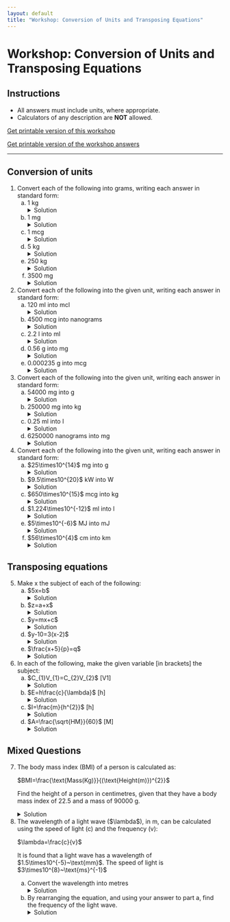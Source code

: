 ```yaml
---
layout: default
title: "Workshop: Conversion of Units and Transposing Equations"
---
```


<h1>Workshop: Conversion of Units and Transposing Equations</h1>

<div class="instructions">
    <h2>Instructions</h2>
    <ul>
        <li>All answers must include units, where appropriate.</li>
        <li>Calculators of any description are <strong>NOT</strong> allowed.</li>
    </ul>
</div>
<p><a href="pha4010y_ws2.pdf" target="_blank">Get printable version of this workshop</a></p>
<p><a href="pha4010y_ws2_answers.pdf" target="_blank">Get printable version of the workshop answers</a></p>
<hr>

<h2>Conversion of units</h2>
<ol>
    <li>Convert each of the following into grams, writing each answer in standard form:
        <ol type="a">
            <li>1 kg
                <details class="solution-details">
                    <summary>Solution</summary>
                    <div class="solution-content">
                        <p>$\textbf{$1 \times 10^{3}~\text{g}$}$</p>
                    </div>
                </details>
            </li>
            <li>1 mg
                <details class="solution-details">
                    <summary>Solution</summary>
                    <div class="solution-content">
                        <p>$\textbf{$1 \times 10^{-3}~\text{g}$}$</p>
                    </div>
                </details>
            </li>
            <li>1 mcg
                <details class="solution-details">
                    <summary>Solution</summary>
                    <div class="solution-content">
                        <p>$\textbf{$1 \times 10^{-6}~\text{g}$}$</p>
                    </div>
                </details>
            </li>
            <li>5 kg
                <details class="solution-details">
                    <summary>Solution</summary>
                    <div class="solution-content">
                        <p>$\textbf{$5 \times 10^{3}~\text{g}$}$</p>
                    </div>
                </details>
            </li>
            <li>250 kg
                <details class="solution-details">
                    <summary>Solution</summary>
                    <div class="solution-content">
                        <p>$250~\text{kg} = \textbf{$2.5 \times 10^{5}~\text{g}$}$</p>
                    </div>
                </details>
            </li>
            <li>3500 mg
                <details class="solution-details">
                    <summary>Solution</summary>
                    <div class="solution-content">
                        <p>$3500~\text{mg} = \textbf{$3.5 \times 10^{0}~\text{g}$}$</p>
                    </div>
                </details>
            </li>
        </ol>
    </li>
    <li>Convert each of the following into the given unit, writing each answer in standard form:
        <ol type="a">
            <li>120 ml into mcl
                <details class="solution-details">
                    <summary>Solution</summary>
                    <div class="solution-content">
                        <p>$120~\text{ml} = \textbf{$1.2 \times 10^{5}~\text{mcl}$}$</p>
                    </div>
                </details>
            </li>
            <li>4500 mcg into nanograms
                <details class="solution-details">
                    <summary>Solution</summary>
                    <div class="solution-content">
                        <p>$4500~\text{mcg} = \textbf{$4.5 \times 10^{6}~\text{ng}$}$</p>
                    </div>
                </details>
            </li>
            <li>2.2 l into ml
                <details class="solution-details">
                    <summary>Solution</summary>
                    <div class="solution-content">
                        <p>$2.2~\text{l} = \textbf{$2.2 \times 10^{3}~\text{ml}$}$</p>
                    </div>
                </details>
            </li>
            <li>0.56 g into mg
                <details class="solution-details">
                    <summary>Solution</summary>
                    <div class="solution-content">
                        <p>$0.56~\text{g} = \textbf{$5.6 \times 10^{2}~\text{mg}$}$</p>
                    </div>
                </details>
            </li>
            <li>0.000235 g into mcg
                <details class="solution-details">
                    <summary>Solution</summary>
                    <div class="solution-content">
                        <p>$0.000235~\text{g} = \textbf{$2.35 \times 10^{2}~\text{mcg}$}$</p>
                    </div>
                </details>
            </li>
        </ol>
    </li>
    <li>Convert each of the following into the given unit, writing each answer in standard form:
        <ol type="a">
            <li>54000 mg into g
                <details class="solution-details">
                    <summary>Solution</summary>
                    <div class="solution-content">
                        <p>$54000~\text{mg} = \textbf{$5.4 \times 10^{1}~\text{g}$}$</p>
                    </div>
                </details>
            </li>
            <li>250000 mg into kg
                <details class="solution-details">
                    <summary>Solution</summary>
                    <div class="solution-content">
                        <p>$250000~\text{mg} = \textbf{$2.5 \times 10^{-1}~\text{kg}$}$</p>
                    </div>
                </details>
            </li>
            <li>0.25 ml into l
                <details class="solution-details">
                    <summary>Solution</summary>
                    <div class="solution-content">
                        <p>$0.25~\text{ml} = \textbf{$2.5 \times 10^{-4}~\text{l}$}$</p>
                    </div>
                </details>
            </li>
            <li>6250000 nanograms into mg
                <details class="solution-details">
                    <summary>Solution</summary>
                    <div class="solution-content">
                        <p>$6250000~\text{nanograms} = \textbf{$6.25 \times 10^{0}~\text{mg}$}$</p>
                    </div>
                </details>
            </li>
        </ol>
    </li>
    <li>Convert each of the following into the given unit, writing each answer in standard form:
        <ol type="a">
            <li>$25\times10^{14}$ mg into g
                <details class="solution-details">
                    <summary>Solution</summary>
                    <div class="solution-content">
                        <p>$25 \times 10^{14}~\text{mg} = \textbf{$2.5 \times 10^{12}~\text{g}$}$</p>
                    </div>
                </details>
            </li>
            <li>$9.5\times10^{20}$ kW into W
                <details class="solution-details">
                    <summary>Solution</summary>
                    <div class="solution-content">
                        <p>$9.5 \times 10^{20}~\text{kW} = \textbf{$9.5 \times 10^{23}~\text{W}$}$</p>
                    </div>
                </details>
            </li>
            <li>$650\times10^{15}$ mcg into kg
                <details class="solution-details">
                    <summary>Solution</summary>
                    <div class="solution-content">
                        <p>$650 \times 10^{15}~\text{mcg} = \textbf{$6.5 \times 10^{8}~\text{kg}$}$</p>
                    </div>
                </details>
            </li>
            <li>$1.224\times10^{-12}$ ml into l
                <details class="solution-details">
                    <summary>Solution</summary>
                    <div class="solution-content">
                        <p>$1.224 \times 10^{-12}~\text{ml} = \textbf{$1.224 \times 10^{-15}~\text{l}$}$</p>
                    </div>
                </details>
            </li>
            <li>$5\times10^{-6}$ MJ into mJ
                <details class="solution-details">
                    <summary>Solution</summary>
                    <div class="solution-content">
                        <p>$5 \times 10^{-6}~\text{MJ} = \textbf{$5 \times 10^{3}~\text{mJ}$}$</p>
                    </div>
                </details>
            </li>
            <li>$56\times10^{4}$ cm into km
                <details class="solution-details">
                    <summary>Solution</summary>
                    <div class="solution-content">
                        <p>$56 \times 10^{4}~\text{cm} = \textbf{$5.6 \times 10^{0}~\text{km}$}$</p>
                    </div>
                </details>
            </li>
        </ol>
    </li>
</ol>

<h2>Transposing equations</h2>
<ol start="5">
    <li>Make x the subject of each of the following:
        <ol type="a">
            <li>$5x=b$
                <details class="solution-details">
                    <summary>Solution</summary>
                    <div class="solution-content">
                        <p>$\frac{5x}{5}=\frac{b}{5}$</p>
                        <p>$\implies \textbf{$x=\frac{b}{5}$}$</p>
                    </div>
                </details>
            </li>
            <li>$z=a+x$
                <details class="solution-details">
                    <summary>Solution</summary>
                    <div class="solution-content">
                        <p>$z-a=a+x-a$</p>
                        <p>$\implies \textbf{$x=z-a$}$</p>
                    </div>
                </details>
            </li>
            <li>$y=mx+c$
                <details class="solution-details">
                    <summary>Solution</summary>
                    <div class="solution-content">
                        <p>$y-c=mx+c-c$</p>
                        <p>$y-c=mx$</p>
                        <p>$\frac{y-c}{m}=\frac{mx}{m}$</p>
                        <p>$\implies \textbf{$x=\frac{y-c}{m}$}$</p>
                    </div>
                </details>
            </li>
            <li>$y-10=3(x-2)$
                <details class="solution-details">
                    <summary>Solution</summary>
                    <div class="solution-content">
                        <p>$y-10=3x-6$</p>
                        <p>$y-10+6=3x$</p>
                        <p>$\frac{y-4}{3}=x$</p>
                        <p>$\implies \textbf{$x=\frac{y-4}{3}$}$</p>
                    </div>
                </details>
            </li>
            <li>$\frac{x+5}{p}=q$
                <details class="solution-details">
                    <summary>Solution</summary>
                    <div class="solution-content">
                        <p>$x+5=pq$</p>
                        <p>$\implies \textbf{$x=pq-5$}$</p>
                    </div>
                </details>
            </li>
        </ol>
    </li>
    <li>In each of the following, make the given variable [in brackets] the subject:
        <ol type="a">
            <li>$C_{1}V_{1}=C_{2}V_{2}$ [V1]
                <details class="solution-details">
                    <summary>Solution</summary>
                    <div class="solution-content">
                        <p>$\frac{C_{1}V_{1}}{C_{1}}=\frac{C_{2}V_{2}}{C_{1}}$</p>
                        <p>$\implies \textbf{$V_{1}=\frac{C_{2}V_{2}}{C_{1}}$}$</p>
                    </div>
                </details>
            </li>
            <li>$E=h\frac{c}{\lambda}$ [h]
                <details class="solution-details">
                    <summary>Solution</summary>
                    <div class="solution-content">
                        <p>$E\lambda=hc$</p>
                        <p>$\frac{E\lambda}{c}=h$</p>
                        <p>$\implies \textbf{$h=\frac{E\lambda}{c}$}$</p>
                    </div>
                </details>
            </li>
            <li>$I=\frac{m}{h^{2}}$ [h]
                <details class="solution-details">
                    <summary>Solution</summary>
                    <div class="solution-content">
                        <p>$Ih^{2}=m$</p>
                        <p>$h^{2}=\frac{m}{I}$</p>
                        <p>$\implies \textbf{$h=\sqrt{\frac{m}{I}}$}$</p>
                    </div>
                </details>
            </li>
            <li>$A=\frac{\sqrt{HM}}{60}$ [M]
                <details class="solution-details">
                    <summary>Solution</summary>
                    <div class="solution-content">
                        <p>$60A=\sqrt{HM}$</p>
                        <p>$(60A)^{2}=HM$</p>
                        <p>$\frac{3600A^{2}}{H}=M$</p>
                        <p>$\implies \textbf{$M=\frac{3600A^{2}}{H}$}$</p>
                    </div>
                </details>
            </li>
        </ol>
    </li>
</ol>

<h2>Mixed Questions</h2>
<ol start="7">
    <li>The body mass index (BMI) of a person is calculated as:
        <p>$BMI=\frac{\text{Mass(Kg)}}{(\text{Height(m)})^{2}}$</p>
        <p>Find the height of a person in centimetres, given that they have a body mass index of 22.5 and a mass of 90000 g.</p>
        <details class="solution-details">
            <summary>Solution</summary>
            <div class="solution-content">
                <p>Convert mass to kg: $90000~\text{g} = 90~\text{kg}$</p>
                <p>$22.5=\frac{90}{h^{2}}$</p>
                <p>$22.5h^{2}=90$</p>
                <p>$h^{2}=\frac{90}{22.5}$</p>
                <p>$h^{2}=4$</p>
                <p>$h=\sqrt{4}=\textbf{2 m}$</p>
                <p>Convert height to cm: $2~\text{m} = \textbf{200 cm}$</p>
            </div>
        </details>
    </li>
    <li>The wavelength of a light wave ($\lambda$), in m, can be calculated using the speed of light (c) and the frequency (v):
        <p>$\lambda=\frac{c}{v}$</p>
        <p>It is found that a light wave has a wavelength of $1.5\times10^{-5}~\text{mm}$. The speed of light is $3\times10^{8}~\text{ms}^{-1}$</p>
        <ol type="a">
            <li>Convert the wavelength into metres
                <details class="solution-details">
                    <summary>Solution</summary>
                    <div class="solution-content">
                        <p>$1.5\times10^{-5}~\text{mm} \times 10^{-3}~\text{m/mm} = \textbf{$1.5\times10^{-8}~\text{m}$}$</p>
                    </div>
                </details>
            </li>
            <li>By rearranging the equation, and using your answer to part a, find the frequency of the light wave.
                <details class="solution-details">
                    <summary>Solution</summary>
                    <div class="solution-content">
                        <p>From $\lambda = \frac{c}{v}$, rearrange for v:</p>
                        <p>$\lambda v = c$</p>
                        <p>$v = \frac{c}{\lambda}$</p>
                        <p>$v = \frac{3\times10^{8}~\text{ms}^{-1}}{1.5\times10^{-8}~\text{m}}$</p>
                        <p>$v = \frac{3}{1.5} \times \frac{10^{8}}{10^{-8}}~\text{s}^{-1}$</p>
                        <p>$v = 2 \times 10^{8 - (-8)}~\text{s}^{-1}$</p>
                        <p>$v = \textbf{$2 \times 10^{16}~\text{s}^{-1}$}$</p>
                    </div>
                </details>
            </li>
        </ol>
    </li>
</ol>
